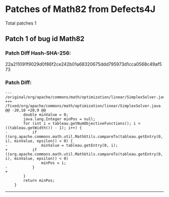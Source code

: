 
# Patches of Math82 from Defects4J 
Total patches 1
## Patch 1 of bug id Math82
### Patch Diff Hash-SHA-256:

22a211091f9029d0f86f2ce242b01a68320675ddd795973d1cca0568c49af573

### Patch Diff:
```
--- /original/org/apache/commons/math/optimization/linear/SimplexSolver.java	
+++ /fixed/org/apache/commons/math/optimization/linear/SimplexSolver.java	
@@ -20,10 +20,9 @@
 		double minValue = 0;
 		java.lang.Integer minPos = null;
 		for (int i = tableau.getNumObjectiveFunctions(); i < ((tableau.getWidth()) - 1); i++) {
-			if ((org.apache.commons.math.util.MathUtils.compareTo(tableau.getEntry(0, i), minValue, epsilon)) < 0) {
-				minValue = tableau.getEntry(0, i);
+			if ((org.apache.commons.math.util.MathUtils.compareTo(tableau.getEntry(0, i), minValue, epsilon)) < 0)
 				minPos = i;
-			}
+			
 		}
 		return minPos;
 	}
```


---